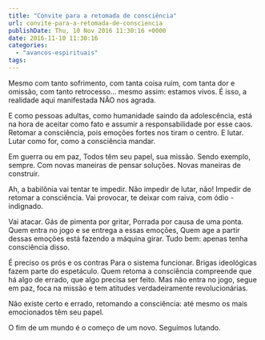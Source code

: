 ```yaml
---
title: "Convite para a retomada de consciência"
url: convite-para-a-retomada-de-consciencia
publishDate: Thu, 10 Nov 2016 11:30:16 +0000
date: 2016-11-10 11:30:16
categories: 
  - "avancos-espirituais"
tags: 
---
```

Mesmo com tanto sofrimento,
com tanta coisa ruim,
com tanta dor e omissão,
com tanto retrocesso...
mesmo assim: estamos vivos.
É isso, a realidade aqui manifestada
NÃO nos agrada.

E como pessoas adultas,
como humanidade saindo da adolescência,
está na hora de aceitar como fato
e assumir a responsabilidade por esse caos.
Retomar a consciência, pois emoções fortes nos tiram o centro.
E lutar.
Lutar como for, como a consciência mandar.

Em guerra ou em paz,
Todos têm seu papel, sua missão.
Sendo exemplo, sempre.
Com novas maneiras de pensar soluções.
Novas maneiras de construir.

Ah, a babilônia vai tentar te impedir.
Não impedir de lutar, não!
Impedir de retomar a consciência.
Vai provocar,
te deixar com raiva, com ódio - indignado.

Vai atacar.
Gás de pimenta por gritar,
Porrada por causa de uma ponta.
Quem entra no jogo e se entrega a essas emoções,
Quem age a partir dessas emoções
está fazendo a máquina girar.
Tudo bem: apenas tenha consciência disso.

É preciso os prós e os contras
Para o sistema funcionar.
Brigas ideológicas fazem parte do espetáculo.
Quem retoma a consciência compreende que há algo de errado,
que algo precisa ser feito.
Mas não entra no jogo,
segue em paz, foca na missão e tem atitudes verdadeiramente revolucionárias.

Não existe certo e errado,
retomando a consciência:
até mesmo os mais emocionados têm seu papel.

O fim de um mundo é o começo de um novo. Seguimos lutando.

